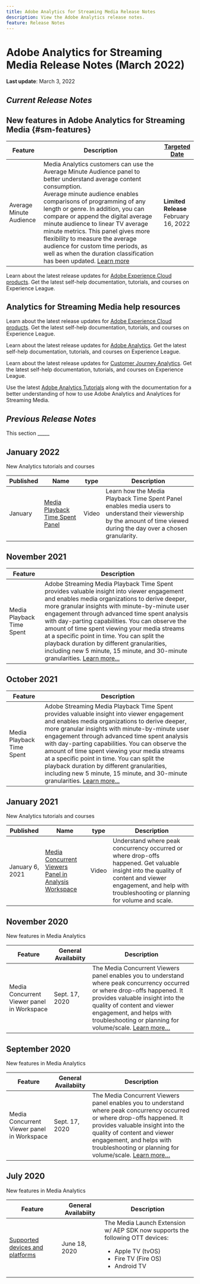 ```yaml
---
title: Adobe Analytics for Streaming Media Release Notes
description: View the Adobe Analytics release notes.
feature: Release Notes
---
```


# Adobe Analytics for Streaming Media Release Notes (March 2022)

**Last update**: March 3, 2022

## *Current Release Notes*

## New features in Adobe Analytics for Streaming Media  {#sm-features}

| Feature | Description | [Targeted Date](releases.md)  |
| ----------- | ---------- | ------- |
| Average Minute Audience | Media Analytics customers can use the Average Minute Audience panel to better understand average content consumption. <br>Average minute audience enables comparisons of programming of any length or genre. In addition, you can compare or append the digital average minute audience to linear TV average minute metrics. This panel gives more flexibility to measure the average audience for custom time periods, as well as when the duration classification has been updated.  [Learn more](https://experienceleague.adobe.com/docs/media-analytics/using/media-reports/average-minute-audience.html?lang=en) | **Limited Release** <br>February 16, 2022 |


Learn about the latest release updates for [Adobe Experience Cloud products](https://business.adobe.com/products/adobe-experience-cloud-products.html). Get the latest self-help documentation, tutorials, and courses on Experience League.

## Analytics for Streaming Media help resources

Learn about the latest release updates for [Adobe Experience Cloud products](https://business.adobe.com/products/adobe-experience-cloud-products.html). Get the latest self-help documentation, tutorials, and courses on Experience League.

Learn about the latest release updates for [Adobe Analytics](https://experienceleague.adobe.com/docs/analytics/release-notes/latest.html?lang=en). Get the latest self-help documentation, tutorials, and courses on Experience League.

Learn about the latest release updates for [Customer Journey Analytics](https://experienceleague.adobe.com/docs/analytics-platform/using/releases/latest.html?lang=en). Get the latest self-help documentation, tutorials, and courses on Experience League.

Use the latest [Adobe Analytics Tutorials](https://experienceleague.adobe.com/docs/analytics-learn/tutorials/overview.html?lang=en) along with the documentation for a better understanding of how to use Adobe Analytics and Analytices for Streaming Media.

## *Previous Release Notes*

This section _____

## January 2022

New Analytics tutorials and courses

| Published | Name  | type | Description  |
| ----------- | ---------- | ---------- | --------- |
| January | <a href="/docs/analytics-learn/tutorials/media-analytics/measuring-media-analytics/media-playback-time-spent-panel.html?lang=en">Media Playback Time Spent Panel</a> | Video |Learn how the Media Playback Time Spent Panel enables media users to understand their viewership by the amount of time viewed during the day over a chosen granularity. |




## November 2021

| Feature | Description  |
| ----------- | ---------- |
| Media Playback Time Spent | Adobe Streaming Media Playback Time Spent provides valuable insight into viewer engagement and enables media organizations to derive deeper, more granular insights with minute-by-minute user engagement through advanced time spent analysis with day-parting capabilities. You can observe the amount of time spent viewing your media streams at a specific point in time. You can split the playback duration by different granularities, including new 5 minute, 15 minute, and 30-minute granularities. [Learn more...](https://experienceleague.adobe.com/docs/media-analytics/using/media-reports/media-workspace-panels/media-playback-time-spent.html?lang=en) |



## October 2021

| Feature | Description  |
| ----------- | ---------- |
| Media Playback Time Spent | Adobe Streaming Media Playback Time Spent provides valuable insight into viewer engagement and enables media organizations to derive deeper, more granular insights with minute-by-minute user engagement through advanced time spent analysis with day-parting capabilities. You can observe the amount of time spent viewing your media streams at a specific point in time. You can split the playback duration by different granularities, including new 5 minute, 15 minute, and 30-minute granularities. [Learn more...](https://experienceleague.adobe.com/docs/media-analytics/using/media-reports/media-workspace-panels/media-playback-time-spent.html?lang=en) |

## January 2021

New Analytics tutorials and courses

| Published | Name  | type | Description  |
| ----------- | ---------- | ---------- | --------- |
| January 6, 2021 | [Media Concurrent Viewers Panel in Analysis Workspace](https://experienceleague.adobe.com/docs/analytics-learn/tutorials/analysis-workspace/using-panels/media-concurrent-viewers-panel-in-analysis-workspace.html?lang=en#analysis-workspace) | Video |Understand where peak concurrency occurred or where drop-offs happened. Get valuable insight into the quality of content and viewer engagement, and help with troubleshooting or planning for volume and scale. |


## November 2020

New features in Media Analytics

| Feature  |  General Availabiity | Description |
| -------- | -------------------- | ----------- |
| Media Concurrent Viewer panel in Workspace | Sept. 17, 2020 | The Media Concurrent Viewers panel enables you to understand where peak concurrency occurred or where drop-offs happened. It provides valuable insight into the quality of content and viewer engagement, and helps with troubleshooting or planning for volume/scale. [Learn more…](https://experienceleague.adobe.com/docs/media-analytics/using/media-reports/media-workspace-panels/media-concurrent-viewers.html?lang=en) |


## September 2020

New features in Media Analytics

| Feature  |  General Availabiity | Description |
| -------- | -------------------- | ----------- |
| Media Concurrent Viewer panel in Workspace | Sept. 17, 2020 | The Media Concurrent Viewers panel enables you to understand where peak concurrency occurred or where drop-offs happened. It provides valuable insight into the quality of content and viewer engagement, and helps with troubleshooting or planning for volume/scale. [Learn more…](https://experienceleague.adobe.com/docs/media-analytics/using/media-reports/media-workspace-panels/media-concurrent-viewers.html?lang=en) |


## July 2020

New features in Media Analytics

| Feature  |  General Availabiity | Description |
| -------- | -------------------- | ----------- |
| [Supported devices and platforms](https://experienceleague.adobe.com/docs/media-analytics/using/supported-devices.html?lang=en) | June 18, 2020 | The Media Launch Extension w/ AEP SDK now supports the following OTT devices: <div><ul><li>Apple TV (tvOS)</li><li>Fire TV (Fire OS)</li><li>Android TV</li></ul></div> |



<!-- ## Important notices for [!DNL Analytics] administrators

**Updated on March 3, 2022**

| Notice | Date Added or Updated  | Description |
| ----------- | ---------- | ---------- |
| description | date | description |
| description | date | description |
| description | date | description |
| description | date | description | -->
